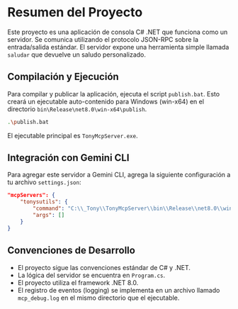 # Resumen del Proyecto

Este proyecto es una aplicación de consola C# .NET que funciona como un servidor. Se comunica utilizando el protocolo JSON-RPC sobre la entrada/salida estándar. El servidor expone una herramienta simple llamada `saludar` que devuelve un saludo personalizado.

## Compilación y Ejecución

Para compilar y publicar la aplicación, ejecuta el script `publish.bat`. Esto creará un ejecutable auto-contenido para Windows (win-x64) en el directorio `bin\Release\net8.0\win-x64\publish`.

```bash
.\publish.bat
```

El ejecutable principal es `TonyMcpServer.exe`.

## Integración con Gemini CLI

Para agregar este servidor a Gemini CLI, agrega la siguiente configuración a tu archivo `settings.json`:

```json
"mcpServers": {
    "tonysutils": {
        "command": "C:\\_Tony\\TonyMcpServer\\bin\\Release\\net8.0\\win-x64\\publish\\TonyMcpServer.exe",
        "args": []
    }
}
```

## Convenciones de Desarrollo

*   El proyecto sigue las convenciones estándar de C# y .NET.
*   La lógica del servidor se encuentra en `Program.cs`.
*   El proyecto utiliza el framework .NET 8.0.
*   El registro de eventos (logging) se implementa en un archivo llamado `mcp_debug.log` en el mismo directorio que el ejecutable.